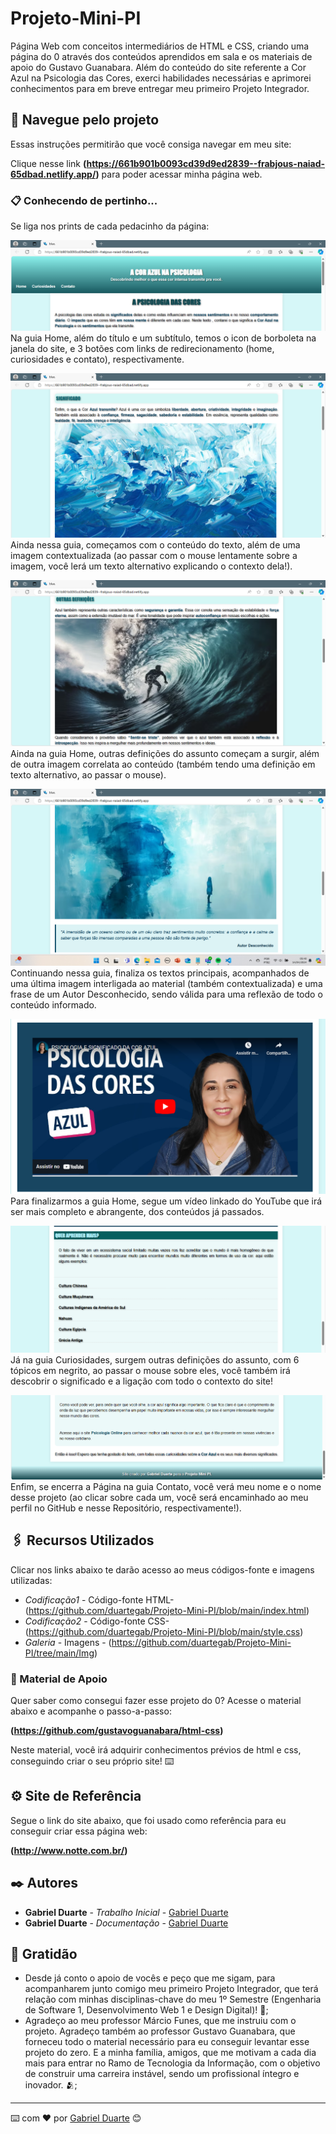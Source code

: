 # Projeto-Mini-PI
Página Web com conceitos intermediários de HTML e CSS, criando uma página do 0 através dos conteúdos aprendidos em sala e os materiais de apoio do Gustavo Guanabara. Além do conteúdo do site referente a Cor Azul na Psicologia das Cores, exerci habilidades necessárias e aprimorei conhecimentos para em breve entregar meu primeiro Projeto Integrador. 

## 🚀 Navegue pelo projeto

Essas instruções permitirão que você consiga navegar em meu site:

Clique nesse link **(https://661b901b0093cd39d9ed2839--frabjous-naiad-65dbad.netlify.app/)** para poder acessar minha página web.

### 📋 Conhecendo de pertinho...

Se liga nos prints de cada pedacinho da página:

![Home](https://github.com/duartegab/Projeto-Mini-PI/blob/main/Home.png)
Na guia Home, além do título e um subtítulo, temos o icon de borboleta na janela do site, e 3 botões com links de redirecionamento (home, curiosidades e contato), respectivamente.



![Home](https://github.com/duartegab/Projeto-Mini-PI/blob/main/Significado1.png)
Ainda nessa guia, começamos com o conteúdo do texto, além de uma imagem contextualizada (ao passar com o mouse lentamente sobre a imagem, você lerá um texto alternativo explicando o contexto dela!).



![Home](https://github.com/duartegab/Projeto-Mini-PI/blob/main/Significado2.png)
Ainda na guia Home, outras definições do assunto começam a surgir, além de outra imagem correlata ao conteúdo (também tendo uma definição em texto alternativo, ao passar o mouse).



![Home](https://github.com/duartegab/Projeto-Mini-PI/blob/main/Significado3.png)
Continuando nessa guia, finaliza os textos principais, acompanhados de uma última imagem interligada ao material (também contextualizada) e uma frase de um Autor Desconhecido, sendo válida para uma reflexão de todo o conteúdo informado.



![Home](https://github.com/duartegab/Projeto-Mini-PI/blob/main/Video.png)
Para finalizarmos a guia Home, segue um vídeo linkado do YouTube que irá ser mais completo e abrangente, dos conteúdos já passados.



![Curiosidades](https://github.com/duartegab/Projeto-Mini-PI/blob/main/Curiosidades.png)
Já na guia Curiosidades, surgem outras definições do assunto, com 6 tópicos em negrito, ao passar o mouse sobre eles, você também irá descobrir o significado e a ligação com todo o contexto do site!



![Contato](https://github.com/duartegab/Projeto-Mini-PI/blob/main/Contato.png)
Enfim, se encerra a Página na guia Contato, você verá meu nome e o nome desse projeto (ao clicar sobre cada um, você será encaminhado ao meu perfil no GitHub e nesse Repositório, respectivamente!).


## 🖇️ Recursos Utilizados

Clicar nos links abaixo te darão acesso ao meus códigos-fonte e imagens utilizadas:

* *Codificação1* - Código-fonte HTML- (https://github.com/duartegab/Projeto-Mini-PI/blob/main/index.html)
* *Codificação2* - Código-fonte CSS- (https://github.com/duartegab/Projeto-Mini-PI/blob/main/style.css)
* *Galeria* - Imagens - (https://github.com/duartegab/Projeto-Mini-PI/tree/main/Img)


### 🔧 Material de Apoio

Quer saber como consegui fazer esse projeto do 0? Acesse o material abaixo e acompanhe o passo-a-passo:

**(https://github.com/gustavoguanabara/html-css)**

Neste material, você irá adquirir conhecimentos prévios de html e css, conseguindo criar o seu próprio site! ⌨️


## ⚙️ Site de Referência

Segue o link do site abaixo, que foi usado como referência para eu conseguir criar essa página web:

**(http://www.notte.com.br/)**


## ✒️ Autores

* **Gabriel Duarte** - *Trabalho Inicial* - [Gabriel Duarte](https://github.com/duartegab)
* **Gabriel Duarte** - *Documentação* - [Gabriel Duarte](https://github.com/duartegab)


## 🎁 Gratidão

* Desde já conto o apoio de vocês e peço que me sigam, para acompanharem junto comigo meu primeiro Projeto Integrador, que terá relação com minhas disciplinas-chave do meu 1º Semestre (Engenharia de Software 1, Desenvolvimento Web 1 e Design Digital)! 📢;
* Agradeço ao meu professor Márcio Funes, que me instruiu com o projeto. Agradeço também ao professor Gustavo Guanabara, que forneceu todo o material necessário para eu conseguir levantar esse projeto do zero. E a minha família, amigos, que me motivam a cada dia mais para entrar no Ramo de Tecnologia da Informação, com o objetivo de construir uma carreira instável, sendo um profissional íntegro e inovador. 🫂;

---
⌨️ com ❤️ por [Gabriel Duarte](https://github.com/duartegab) 😊
